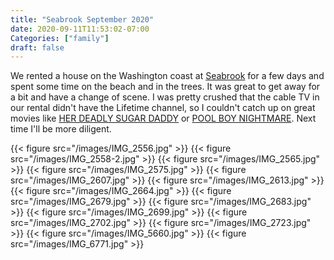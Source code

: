```yaml
---
title: "Seabrook September 2020"
date: 2020-09-11T11:53:02-07:00
Categories: ["family"]
draft: false
---
```


We rented a house on the Washington coast at [Seabrook](https://www.seabrookwa.com/) for a few days and spent some time on the beach and in the trees. It was great to get away for a bit and have a change of scene. I was pretty crushed that the cable TV in our rental didn't have the Lifetime channel, so I couldn't catch up on great movies like [HER DEADLY SUGAR DADDY](https://play.mylifetime.com/movies/her-deadly-sugar-daddy/her-deadly-sugar-daddy) or [POOL BOY NIGHTMARE](https://play.mylifetime.com/movies/pool-boy-nightmare). Next time I'll be more diligent.

{{< figure src="/images/IMG_2556.jpg" >}}
{{< figure src="/images/IMG_2558-2.jpg" >}}
{{< figure src="/images/IMG_2565.jpg" >}}
{{< figure src="/images/IMG_2575.jpg" >}}
{{< figure src="/images/IMG_2607.jpg" >}}
{{< figure src="/images/IMG_2613.jpg" >}}
{{< figure src="/images/IMG_2664.jpg" >}}
{{< figure src="/images/IMG_2679.jpg" >}}
{{< figure src="/images/IMG_2683.jpg" >}}
{{< figure src="/images/IMG_2699.jpg" >}}
{{< figure src="/images/IMG_2702.jpg" >}}
{{< figure src="/images/IMG_2723.jpg" >}}
{{< figure src="/images/IMG_5660.jpg" >}}
{{< figure src="/images/IMG_6771.jpg" >}}
